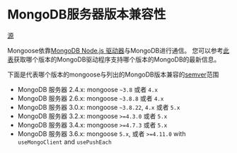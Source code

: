 # MongoDB服务器版本兼容性

[源](http://mongoosejs.com/docs/compatibility.html "Mongoose v5.0.1的永久链接：MongoDB版本兼容性")

Mongoose依靠[MongoDB Node.js 驱动器][1]与MongoDB进行通信。 您可以参考[此表][2]获取哪个版本的MongoDB驱动程序支持哪个版本的MongoDB的最新信息。

下面是代表哪个版本的mongoose与列出的MongoDB版本兼容的[semver][3]范围

* MongoDB 服务器 2.4.x: mongoose `~3.8` 或者 `4.x`
* MongoDB 服务器 2.6.x: mongoose `~3.8.8` 或者 `4.x`
* MongoDB 服务器 3.0.x: mongoose `~3.8.22`, `4.x` 或者 `5.x`
* MongoDB 服务器 3.2.x: mongoose `>=4.3.0` 或者 `5.x`
* MongoDB 服务器 3.4.x: mongoose `>=4.7.3` 或者 `5.x`
* MongoDB 服务器 3.6.x: mongoose `5.x`, 或者 `>=4.11.0` with `useMongoClient` and `usePushEach`

[1]: http://mongodb.github.io/node-mongodb-native/
[2]: http://docs.mongodb.org/ecosystem/drivers/node-js/
[3]: http://semver.org/

